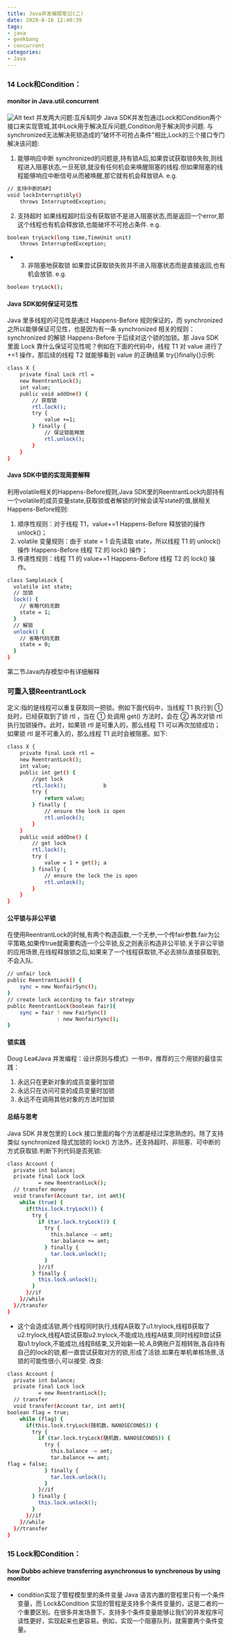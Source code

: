 ```yaml
---
title: Java并发编程笔记(二)
date: 2020-8-16 12:40:39
tags:
- java
- geekbang
- concurrent
categories:
- Java
---
```


### 14 Lock和Condition：
#### monitor in Java.util.concurrent
![Alt text](../../images/J.U.C_2.png)
并发两大问题:互斥&同步
Java SDK并发包通过Lock和Condition两个接口来实现管城,其中Lock用于解决互斥问题,Condition用于解决同步问题.
与synchronized无法解决死锁造成的"破坏不可抢占条件"相比,Lock的三个接口专门解决该问题:
1. 能够响应中断
synchronized的问题是,持有锁A后,如果尝试获取锁B失败,则线程进入阻塞状态,一旦死锁,就没有任何机会来唤醒阻塞的线程.但如果阻塞的线程能够响应中断信号从而被唤醒,那它就有机会释放锁A.
e.g.
``` bash
// 支持中断的API
void lockInterruptibly()
    throws InterruptedException;
```

2. 支持超时
如果线程超时后没有获取锁不是进入阻塞状态,而是返回一个error,那这个线程也有机会释放锁,也能破坏不可抢占条件.
e.g.
``` bash
boolean tryLock(long time,TimeUnit unit)
    throws InterruptedException;
```

* 3. 非阻塞地获取锁
如果尝试获取锁失败并不进入阻塞状态而是直接返回,也有机会放锁.
e.g.
``` bash
boolean tryLock();
```
#### Java SDK如何保证可见性
 Java 里多线程的可见性是通过 Happens-Before 规则保证的，而 synchronized 之所以能够保证可见性，也是因为有一条 synchronized 相关的规则：synchronized 的解锁 Happens-Before 于后续对这个锁的加锁。那 Java SDK 里面 Lock 靠什么保证可见性呢？例如在下面的代码中，线程 T1 对 value 进行了 +=1 操作，那后续的线程 T2 就能够看到 value 的正确结果
try{}finally{}示例:
``` bash
class X {
    private final Lock rtl =
    new ReentrantLock();
    int value;
    public void addOne() {
        // 获取锁
        rtl.lock();
        try {
            value +=1;
        } finally {
            // 保证锁能释放
            rtl.unlock();
        }
    }
}
```
#### Java SDK中锁的实现简要解释
利用volatile相关的Happens-Before规则,Java SDK里的ReentrantLock内部持有一个volatile的成员变量state,获取锁或者解锁的时候会读写state的值,据相关Happens-Before规则:
1. 顺序性规则：对于线程 T1，value+=1 Happens-Before 释放锁的操作 unlock()；
2. volatile 变量规则：由于 state = 1 会先读取 state，所以线程 T1 的 unlock() 操作 Happens-Before 线程 T2 的 lock() 操作；
3. 传递性规则：线程 T1 的 value+=1  Happens-Before 线程 T2 的 lock() 操作。
``` bash
class SampleLock {
  volatile int state;
  // 加锁
  lock() {
    // 省略代码无数
    state = 1;
  }
  // 解锁
  unlock() {
    // 省略代码无数
    state = 0;
  }
}
```
第二节Java内存模型中有详细解释

### 可重入锁ReentrantLock
定义:指的是线程可以重复获取同一把锁。例如下面代码中，当线程 T1 执行到 ① 处时，已经获取到了锁 rtl ，当在 ① 处调用 get() 方法时，会在 ② 再次对锁 rtl 执行加锁操作。此时，如果锁 rtl 是可重入的，那么线程 T1 可以再次加锁成功；如果锁 rtl 是不可重入的，那么线程 T1 此时会被阻塞。如下:
``` bash
class X {
    private final Lock rtl =
    new ReentrantLock();
    int value;
    public int get() {
        //get lock
        rtl.lock();            b
        try {
            return value;
        } finally {
            // ensure the lock is open
            rtl.unlock();
        }
    }
    public void addOne() {
        // get lock
        rtl.lock();
        try {
            value = 1 + get(); a
        } finally {
            // ensure the lock the is open
            rtl.unlock();
        }
    }
}
```
#### 公平锁与非公平锁
在使用ReentrantLock的时候,有两个构造函数,一个无参,一个传fair参数.fair为公平策略,如果传true就需要构造一个公平锁,反之则表示构造非公平锁.关于非公平锁的应用场景,在线程释放锁之后,如果来了一个线程获取锁,不必去排队直接获取到,不会入队.
``` bash
// unfair lock
public ReentrantLock() {
    sync = new NonfairSync();
}
// create lock according to fair strategy
public ReentrantLock(boolean fair){
    sync = fair ? new FairSync()
                : new NonfairSync();
}
```
#### 锁实践
Doug Lea《Java 并发编程：设计原则与模式》一书中，推荐的三个用锁的最佳实践：
1. 永远只在更新对象的成员变量时加锁
2. 永远只在访问可变的成员变量时加锁
3. 永远不在调用其他对象的方法时加锁

#### 总结与思考
Java SDK 并发包里的 Lock 接口里面的每个方法都是经过深思熟虑的。除了支持类似 synchronized 隐式加锁的 lock() 方法外，还支持超时、非阻塞、可中断的方式获取锁.判断下列代码是否死锁:
``` bash
class Account {
  private int balance;
  private final Lock lock
          = new ReentrantLock();
  // transfer money
  void transfer(Account tar, int amt){
    while (true) {
      if(this.lock.tryLock()) {
        try {
          if (tar.lock.tryLock()) {
            try {
              this.balance -= amt;
              tar.balance += amt;
            } finally {
              tar.lock.unlock();
            }
          }//if
        } finally {
          this.lock.unlock();
        }
      }//if
    }//while
  }//transfer
}
```
* 这个会造成活锁,两个线程同时执行,线程A获取了u1.trylock,线程B获取了u2.trylock,线程A尝试获取u2.trylock,不能成功,线程A结束,同时线程B尝试获取u1.trylock,不能成功,线程B结束,又开始新一轮.A,B俩账户互相转账,各自持有自己的lock的锁,都一直尝试获取对方的锁,形成了活锁.如果在单机单核场景,活锁的可能性很小,可以接受.
改良:
``` bash
class Account {
  private int balance;
  private final Lock lock
          = new ReentrantLock();
  // transfer
  void transfer(Account tar, int amt){
boolean flag = true;
    while (flag) {
      if(this.lock.tryLock(随机数，NANOSECONDS)) {
        try {
          if (tar.lock.tryLock(随机数，NANOSECONDS)) {
            try {
              this.balance -= amt;
              tar.balance += amt;
flag = false;
            } finally {
              tar.lock.unlock();
            }
          }//if
        } finally {
          this.lock.unlock();
        }
      }//if
    }//while
  }//transfer
}
```

### 15 Lock和Condition：
#### how Dubbo achieve transferring asynchronous to synchronous by using monitor

* condition实现了管程模型里的条件变量
Java 语言内置的管程里只有一个条件变量，而 Lock&Condition 实现的管程是支持多个条件变量的，这是二者的一个重要区别。在很多并发场景下，支持多个条件变量能够让我们的并发程序可读性更好，实现起来也更容易。例如，实现一个阻塞队列，就需要两个条件变量。
